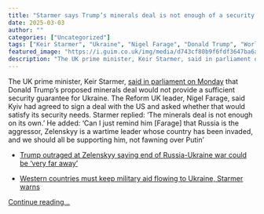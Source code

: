```yaml
---
title: "Starmer says Trump’s minerals deal is not enough of a security guarantee for Ukraine – video"
date: 2025-03-03
author: ""
categories: ["Uncategorized"]
tags: ["Keir Starmer", "Ukraine", "Nigel Farage", "Donald Trump", "World news", "UK news", "Politics"]
featured_image: "https://i.guim.co.uk/img/media/d743cf80b9f6fdf3647ba6a3f9ad123ca8d7c1cd/60_0_1800_1080/master/1800.jpg?width=140&quality=85&auto=format&fit=max&s=c2825390feca145a6b0f4fb0cf279ca6"
description: "The UK prime minister, Keir Starmer, said in parliament on Monday that Donald Trump’s proposed minerals deal would not provide a sufficient security guarantee f..."
---
```


The UK prime minister, Keir Starmer, [said in parliament on Monday](https://www.theguardian.com/politics/live/2025/mar/03/peter-mandelson-ukraine-donald-trump-volodymyr-zelenskyy-keir-starmer-uk-politics-live?filterKeyEvents=false&page=with%3Ablock-67c5d6b28f0837a34020603f#block-67c5d6b28f0837a34020603f) that Donald Trump’s proposed minerals deal would not provide a sufficient security guarantee for Ukraine. The Reform UK leader, Nigel Farage, said Kyiv had agreed to sign a deal with the US and asked whether that would satisfy its security needs. Starmer replied: ‘The minerals deal is not enough on its own.’ He added: ‘Can I just remind him [Farage] that Russia is the aggressor, Zelenskyy is a wartime leader whose country has been invaded, and we should all be supporting him, not fawning over Putin’

  * [Trump outraged at Zelenskyy saying end of Russia-Ukraine war could be ‘very far away’](https://www.theguardian.com/us-news/2025/mar/03/trump-zelenskyy-end-russia-ukraine-war)

  * [Western countries must keep military aid flowing to Ukraine, Starmer warns](https://www.theguardian.com/politics/2025/mar/03/western-countries-must-keep-military-aid-flowing-to-ukraine-starmer-warns)


[Continue reading...](https://www.theguardian.com/politics/video/2025/mar/03/starmer-says-trumps-minerals-deal-is-not-enough-of-a-security-guarantee-for-ukraine-video)
